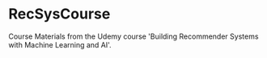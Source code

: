 # RecSysCourse
Course Materials from the Udemy course 'Building Recommender Systems with Machine Learning and AI'.
